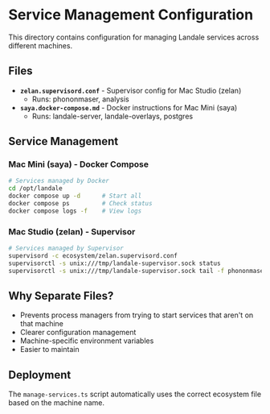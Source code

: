 # Service Management Configuration

This directory contains configuration for managing Landale services across different machines.

## Files

- **`zelan.supervisord.conf`** - Supervisor config for Mac Studio (zelan)
  - Runs: phononmaser, analysis
- **`saya.docker-compose.md`** - Docker instructions for Mac Mini (saya)
  - Runs: landale-server, landale-overlays, postgres

## Service Management

### Mac Mini (saya) - Docker Compose

```bash
# Services managed by Docker
cd /opt/landale
docker compose up -d      # Start all
docker compose ps         # Check status
docker compose logs -f    # View logs
```

### Mac Studio (zelan) - Supervisor

```bash
# Services managed by Supervisor
supervisord -c ecosystem/zelan.supervisord.conf
supervisorctl -s unix:///tmp/landale-supervisor.sock status
supervisorctl -s unix:///tmp/landale-supervisor.sock tail -f phononmaser
```

## Why Separate Files?

- Prevents process managers from trying to start services that aren't on that machine
- Clearer configuration management
- Machine-specific environment variables
- Easier to maintain

## Deployment

The `manage-services.ts` script automatically uses the correct ecosystem file based on the machine name.
